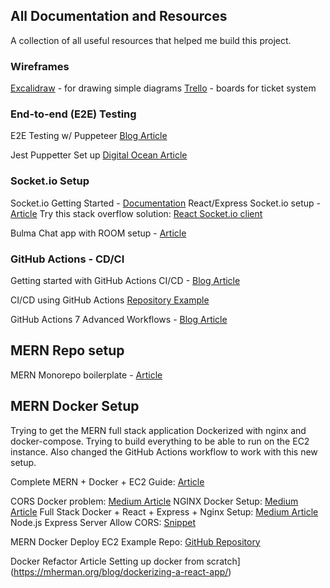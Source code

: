 ## All Documentation and Resources

A collection of all useful resources that helped me build this project.

### Wireframes

[Excalidraw](https://excalidraw.com/) - for drawing simple diagrams
[Trello](https://trello.com/) - boards for ticket system

### End-to-end (E2E) Testing

E2E Testing w/ Puppeteer [Blog Article](https://blog.logrocket.com/react-end-to-end-testing-jest-puppeteer/)

Jest Puppetter Set up [Digital Ocean Article](https://www.digitalocean.com/community/tutorials/how-to-write-end-to-end-tests-in-node-js-using-puppeteer-and-jest)

### Socket.io Setup

Socket.io Getting Started - [Documentation](https://socket.io/get-started/chat)
React/Express Socket.io setup - [Article](https://developer.okta.com/blog/2021/07/14/socket-io-react-tutorial)
Try this stack overflow solution: [React Socket.io client](https://stackoverflow.com/questions/69780002/node-js-react-socket-io-emit-not-working)

Bulma Chat app with ROOM setup - [Article](https://dev.to/graphicbeacon/build-a-chat-application-in-dart-part-3-1bm5)

### GitHub Actions - CD/CI

Getting started with GitHub Actions CI/CD - [Blog Article](https://github.blog/2022-02-02-build-ci-cd-pipeline-github-actions-four-steps/)

CI/CD using GitHub Actions [Repository Example](https://github.com/open-sauced/open-sauced/tree/main/.github)

GitHub Actions 7 Advanced Workflows - [Blog Article](https://github.blog/2021-11-18-7-advanced-workflow-automation-features-with-github-actions/)

## MERN Repo setup

MERN Monorepo boilerplate - [Article](https://gegia.me/mern-monorepo-boilerplate/)

## MERN Docker Setup

Trying to get the MERN full stack application Dockerized with nginx and docker-compose. Trying to build everything to be able to run on the EC2 instance. Also changed the GitHub Actions workflow to work with this new setup.

Complete MERN + Docker + EC2 Guide: [Article](https://xiaoyunyang.github.io/post/a-complete-guide-to-deploying-your-web-app-to-amazon-web-service/)

CORS Docker problem: [Medium Article](https://maximillianxavier.medium.com/solving-cors-problem-on-local-development-with-docker-4d4a25cd8cfe)
NGINX Docker Setup: [Medium Article](https://medium.com/@mahmed_mushtaq/deploying-a-mern-application-on-digital-ocean-with-docker-part-1-cc3932e0d620)
Full Stack Docker + React + Express + Nginx Setup: [Medium Article](https://www.section.io/engineering-education/build-and-dockerize-a-full-stack-react-app-with-nodejs-and-nginx/)
Node.js Express Server Allow CORS: [Snippet](https://www.codegrepper.com/code-examples/javascript/access-control-allow-origin+nodejs+express)

MERN Docker Deploy EC2 Example Repo: [GitHub Repository](https://github.com/kamal-hossain/MERN-docker-ec2-deploy-practice)

Docker Refactor Article
Setting up docker from scratch](https://mherman.org/blog/dockerizing-a-react-app/)
